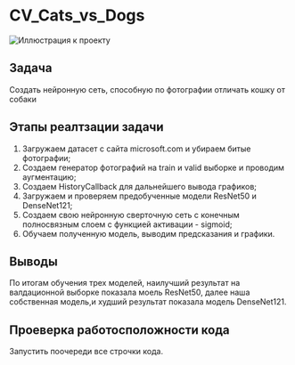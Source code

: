 # CV_Cats_vs_Dogs
![Иллюстрация к проекту](https://github.com/RyzhkovIlya/All_materials/blob/main/%D0%A1%D0%BD%D0%B8%D0%BC%D0%BE%D0%BA.PNG)
## Задача
Создать нейронную сеть, способную по фотографии отличать кошку от собаки
## Этапы реалтзации задачи
1) Загружаем датасет с сайта microsoft.com  и убираем битые фотографии;
2) Создаем генератор фотографий на train и valid выборке и проводим аугментацию;
3) Создаем HistoryCallback для дальнейшего вывода графиков;
4) Загружаем и проверяем предобученные модели ResNet50 и DenseNet121;
5) Создаем свою нейронную сверточную сеть с конечным полносвязным слоем с функцией активации - sigmoid;
6) Обучаем полученную модель, выводим предсказания и графики.
## Выводы
По итогам обучения трех моделей, наилучший результат на валдационной выборке показала моель ResNet50, далее наша собственная модель,и худший результат показала модель DenseNet121.
## Проеверка работосположности кода
Запустить поочереди все строчки кода.

